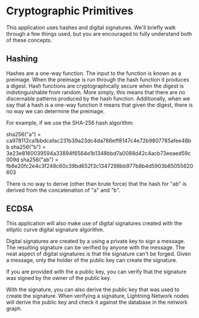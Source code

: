 # Cryptographic Primitives

This application uses hashes and digital signatures. We'll briefly walk through a few things used, but you are encouraged to fully understand both of these concepts.

## Hashing

Hashes are a one-way function. The input to the function is known as a preimage. When the preimage is run through the hash function it produces a digest. Hash functions are cryptographically secure when the digest is indistinguishable from random. More simply, this means that there are no discernable patterns produced by the hash function. Additionally, when we say that a hash is a one-way function it means that given the digest, there is no way we can determine the preimage.

For example, if we use the SHA-256 hash algorithm:

sha256("a") = ca978112ca1bbdcafac231b39a23dc4da786eff8147c4e72b9807785afee48bb
sha256("b") = 3e23e8160039594a33894f6564e1b1348bbd7a0088d42c4acb73eeaed59c009d
sha256("ab") = fb8e20fc2e4c3f248c60c39bd652f3c1347298bb977b8b4d5903b85055620603

There is no way to derive (other than brute force) that the hash for "ab" is derived from the concatenation of "a" and "b".

## ECDSA

This application will also make use of digital signatures created with the elliptic curve digital signature algorithm.

Digital signatures are created by a using a private key to sign a message. The resulting signature can be verified by anyone with the message. The neat aspect of digital signatures is that the signature can't be forged. Given a message, only the holder of the public key can create the signature.

If you are provided with the a public key, you can verify that the signature was signed by the owner of the public key.

With the signature, you can also derive the public key that was used to create the signature. When verifying a signature, Lightning Network nodes will derive the public key and check it against the database in the network graph.
